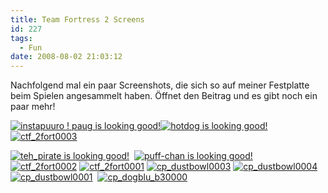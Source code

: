 ```yaml
---
title: Team Fortress 2 Screens
id: 227
tags:
  - Fun
date: 2008-08-02 21:03:12
---
```


Nachfolgend mal ein paar Screenshots, die sich so auf meiner Festplatte beim Spielen angesammelt haben. &#214;ffnet den Beitrag und es gibt noch ein paar mehr!

[![instapuuro ! paug is looking good!](https://az275061.vo.msecnd.net/blogmedia/2008/08/instapuuro-paug-is-looking-good-thumb1.jpg)](https://az275061.vo.msecnd.net/blogmedia/2008/08/instapuuro-paug-is-looking-good1.jpg)[![hotdog is looking good!](https://az275061.vo.msecnd.net/blogmedia/2008/08/hotdog-is-looking-good-thumb1.jpg)](https://az275061.vo.msecnd.net/blogmedia/2008/08/hotdog-is-looking-good1.jpg)[![ctf_2fort0003](https://az275061.vo.msecnd.net/blogmedia/2008/08/ctf-2fort0003-thumb1.jpg)](https://az275061.vo.msecnd.net/blogmedia/2008/08/ctf-2fort00031.jpg)
 <!--more-->  

[![teh_pirate is looking good!](https://az275061.vo.msecnd.net/blogmedia/2008/08/teh-pirate-is-looking-good-thumb1.jpg)](https://az275061.vo.msecnd.net/blogmedia/2008/08/teh-pirate-is-looking-good1.jpg)&#160; [![puff-chan is looking good!](https://az275061.vo.msecnd.net/blogmedia/2008/08/puff-chan-is-looking-good-thumb1.jpg)](https://az275061.vo.msecnd.net/blogmedia/2008/08/puff-chan-is-looking-good1.jpg)&#160;&#160;&#160; [![ctf_2fort0002](https://az275061.vo.msecnd.net/blogmedia/2008/08/ctf-2fort0002-thumb1.jpg)](https://az275061.vo.msecnd.net/blogmedia/2008/08/ctf-2fort00021.jpg) [![ctf_2fort0001](https://az275061.vo.msecnd.net/blogmedia/2008/08/ctf-2fort0001-thumb1.jpg)](https://az275061.vo.msecnd.net/blogmedia/2008/08/ctf-2fort00011.jpg) [![cp_dustbowl0003](https://az275061.vo.msecnd.net/blogmedia/2008/08/cp-dustbowl0003-thumb1.jpg)](https://az275061.vo.msecnd.net/blogmedia/2008/08/cp-dustbowl00031.jpg) [![cp_dustbowl0004](https://az275061.vo.msecnd.net/blogmedia/2008/08/cp-dustbowl0004-thumb1.jpg)](https://az275061.vo.msecnd.net/blogmedia/2008/08/cp-dustbowl00041.jpg) [![cp_dustbowl0001](https://az275061.vo.msecnd.net/blogmedia/2008/08/cp-dustbowl0001-thumb1.jpg)](https://az275061.vo.msecnd.net/blogmedia/2008/08/cp-dustbowl00011.jpg)&#160; [![cp_dogblu_b30000](https://az275061.vo.msecnd.net/blogmedia/2008/08/cp-dogblu-b30000-thumb1.jpg)](https://az275061.vo.msecnd.net/blogmedia/2008/08/cp-dogblu-b300001.jpg)